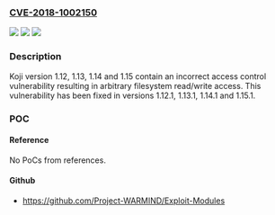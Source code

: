 ### [CVE-2018-1002150](https://cve.mitre.org/cgi-bin/cvename.cgi?name=CVE-2018-1002150)
![](https://img.shields.io/static/v1?label=Product&message=n%2Fa&color=blue)
![](https://img.shields.io/static/v1?label=Version&message=n%2Fa&color=blue)
![](https://img.shields.io/static/v1?label=Vulnerability&message=n%2Fa&color=brighgreen)

### Description

Koji version 1.12, 1.13, 1.14 and 1.15 contain an incorrect access control vulnerability resulting in arbitrary filesystem read/write access. This vulnerability has been fixed in versions 1.12.1, 1.13.1, 1.14.1 and 1.15.1.

### POC

#### Reference
No PoCs from references.

#### Github
- https://github.com/Project-WARMIND/Exploit-Modules

